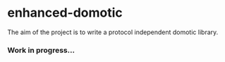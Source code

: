 enhanced-domotic
================
The aim of the project is to write a protocol independent domotic library.

### Work in progress...
